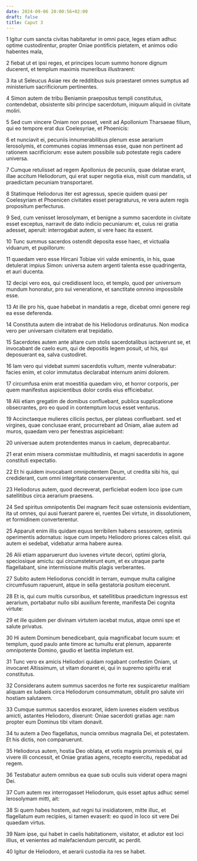 ```yaml
---
date: 2024-09-06 20:00:56+02:00
draft: false
title: Caput 3
---
```





1 Igitur cum sancta civitas habitaretur in omni pace, leges etiam adhuc optime custodirentur, propter Oniae pontificis pietatem, et animos odio habentes mala,

2 fiebat ut et ipsi reges, et principes locum summo honore dignum ducerent, et templum maximis muneribus illustrarent:

3 ita ut Seleucus Asiae rex de redditibus suis praestaret omnes sumptus ad ministerium sacrificiorum pertinentes.

4 Simon autem de tribu Beniamin praepositus templi constitutus, contendebat, obsistente sibi principe sacerdotum, iniquum aliquid in civitate moliri.

5 Sed cum vincere Oniam non posset, venit ad Apollonium Tharsaeae filium, qui eo tempore erat dux Coelesyriae, et Phoenicis:

6 et nunciavit ei, pecuniis innumerabilibus plenum esse aerarium Ierosolymis, et communes copias immensas esse, quae non pertinent ad rationem sacrificiorum: esse autem possibile sub potestate regis cadere universa.

7 Cumque retulisset ad regem Apollonius de pecuniis, quae delatae erant, illae accitum Heliodorum, qui erat super negotia eius, misit cum mandatis, ut praedictam pecuniam transportaret.

8 Statimque Heliodorus iter est agressus, specie quidem quasi per Coelesyriam et Phoenicen civitates esset peragraturus, re vera autem regis propositum perfecturus.

9 Sed, cum venisset Ierosolymam, et benigne a summo sacerdote in civitate esset exceptus, narravit de dato indicio pecuniarum: et, cuius rei gratia adesset, aperuit: interrogabat autem, si vere haec ita essent.

10 Tunc summus sacerdos ostendit deposita esse haec, et victualia viduarum, et pupillorum:

11 quaedam vero esse Hircani Tobiae viri valde eminentis, in his, quae detulerat impius Simon: universa autem argenti talenta esse quadringenta, et auri ducenta.

12 decipi vero eos, qui credidissent loco, et templo, quod per universum mundum honoratur, pro sui veneratione, et sanctitate omnino impossibile esse.

13 At ille pro his, quae habebat in mandatis a rege, dicebat omni genere regi ea esse deferenda.

14 Constituta autem die intrabat de his Heliodorus ordinaturus. Non modica vero per universam civitatem erat trepidatio.

15 Sacerdotes autem ante altare cum stolis sacerdotalibus iactaverunt se, et invocabant de caelo eum, qui de depositis legem posuit, ut his, qui deposuerant ea, salva custodiret.

16 Iam vero qui videbat summi sacerdotis vultum, mente vulnerabatur: facies enim, et color immutatus declarabat internum animi dolorem.

17 circumfusa enim erat moestitia quaedam viro, et horror corporis, per quem manifestus aspicientibus dolor cordis eius efficiebatur.

18 Alii etiam gregatim de domibus confluebant, publica supplicatione obsecrantes, pro eo quod in contemptum locus esset venturus.

19 Accinctaeque mulieres ciliciis pectus, per plateas confluebant. sed et virgines, quae conclusae erant, procurrebant ad Oniam, aliae autem ad muros, quaedam vero per fenestras aspiciebant:

20 universae autem protendentes manus in caelum, deprecabantur.

21 erat enim misera commistae multitudinis, et magni sacerdotis in agone constituti expectatio.

22 Et hi quidem invocabant omnipotentem Deum, ut credita sibi his, qui crediderant, cum omni integritate conservarentur.

23 Heliodorus autem, quod decreverat, perficiebat eodem loco ipse cum satellitibus circa aerarium praesens.

24 Sed spiritus omnipotentis Dei magnam fecit suae ostensionis evidentiam, ita ut omnes, qui ausi fuerant parere ei, ruentes Dei virtute, in dissolutionem, et formidinem converterentur.

25 Apparuit enim illis quidam equus terribilem habens sessorem, optimis operimentis adornatus: isque cum impetu Heliodoro priores calces elisit. qui autem ei sedebat, videbatur arma habere aurea.

26 Alii etiam apparuerunt duo iuvenes virtute decori, optimi gloria, speciosique amictu: qui circumsteterunt eum, et ex utraque parte flagellabant, sine intermissione multis plagis verberantes.

27 Subito autem Heliodorus concidit in terram, eumque multa caligine circumfusum rapuerunt, atque in sella gestatoria positum eiecerunt.

28 Et is, qui cum multis cursoribus, et satellitibus praedictum ingressus est aerarium, portabatur nullo sibi auxilium ferente, manifesta Dei cognita virtute:

29 et ille quidem per divinam virtutem iacebat mutus, atque omni spe et salute privatus.

30 Hi autem Dominum benedicebant, quia magnificabat locum suum: et templum, quod paulo ante timore ac tumultu erat plenum, apparente omnipotente Domino, gaudio et laetitia impletum est.

31 Tunc vero ex amicis Heliodori quidam rogabant confestim Oniam, ut invocaret Altissimum, ut vitam donaret ei, qui in supremo spiritu erat constitutus.

32 Considerans autem summus sacerdos ne forte rex suspicaretur malitiam aliquam ex Iudaeis circa Heliodorum consummatum, obtulit pro salute viri hostiam salutarem.

33 Cumque summus sacerdos exoraret, iidem iuvenes eisdem vestibus amicti, astantes Heliodoro, dixerunt: Oniae sacerdoti gratias age: nam propter eum Dominus tibi vitam donavit.

34 tu autem a Deo flagellatus, nuncia omnibus magnalia Dei, et potestatem. Et his dictis, non comparuerunt.

35 Heliodorus autem, hostia Deo oblata, et votis magnis promissis ei, qui vivere illi concessit, et Oniae gratias agens, recepto exercitu, repedabat ad regem.

36 Testabatur autem omnibus ea quae sub oculis suis viderat opera magni Dei.

37 Cum autem rex interrogasset Heliodorum, quis esset aptus adhuc semel Ierosolymam mitti, ait:

38 Si quem habes hostem, aut regni tui insidiatorem, mitte illuc, et flagellatum eum recipies, si tamen evaserit: eo quod in loco sit vere Dei quaedam virtus.

39 Nam ipse, qui habet in caelis habitationem, visitator, et adiutor est loci illius, et venientes ad malefaciendum percutit, ac perdit.

40 Igitur de Heliodoro, et aerarii custodia ita res se habet.

